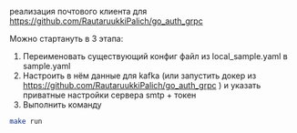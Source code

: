 реализация почтового клиента для https://github.com/RautaruukkiPalich/go_auth_grpc

Можно стартануть в 3 этапа:
1) Переименовать существующий конфиг файл из local_sample.yaml в sample.yaml
2) Настроить в нём данные для kafka (или запустить докер из https://github.com/RautaruukkiPalich/go_auth_grpc )
и указать приватные настройки сервера smtp + токен
3) Выполнить команду 
```sh 
make run
```
